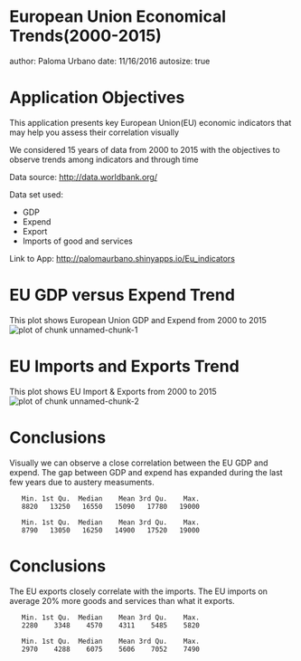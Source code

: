 European Union Economical Trends(2000-2015)
========================================================
author: Paloma Urbano
date: 11/16/2016
autosize: true

Application Objectives
========================================================

This application presents key European Union(EU) economic indicators that may help you assess their correlation visually

We considered 15 years of data from 2000 to 2015 with the objectives to observe trends among indicators and through time

Data source: http://data.worldbank.org/

Data set used:

- GDP
- Expend
- Export
- Imports of good and services

Link to App: http://palomaurbano.shinyapps.io/Eu_indicators


EU GDP versus Expend Trend
========================================================
This plot shows European Union GDP and Expend from 2000 to 2015
![plot of chunk unnamed-chunk-1](Eu_ind_trend-figure/unnamed-chunk-1-1.png)

EU Imports and Exports Trend
========================================================

This plot shows EU Import & Exports from 2000 to 2015
![plot of chunk unnamed-chunk-2](Eu_ind_trend-figure/unnamed-chunk-2-1.png)


Conclusions
========================================================

Visually we can observe a close correlation between the EU GDP and expend. The gap between GDP and expend has expanded during the last few years due to austery measuments.


```
   Min. 1st Qu.  Median    Mean 3rd Qu.    Max. 
   8820   13250   16550   15090   17780   19000 
```

```
   Min. 1st Qu.  Median    Mean 3rd Qu.    Max. 
   8790   13050   16250   14900   17520   19000 
```

Conclusions
========================================================

The EU exports closely correlate with the imports. The EU imports on average 20% more goods and services than what it exports.


```
   Min. 1st Qu.  Median    Mean 3rd Qu.    Max. 
   2280    3348    4570    4311    5485    5820 
```

```
   Min. 1st Qu.  Median    Mean 3rd Qu.    Max. 
   2970    4288    6075    5606    7052    7490 
```





